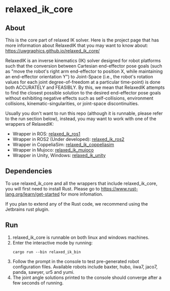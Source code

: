# relaxed_ik_core
## About
This is the core part of relaxed IK solver. Here is the project page that has more information about RelaxedIK that you may want to know about: https://uwgraphics.github.io/relaxed_ik_core/

RelaxedIK is an inverse kinematics (IK) solver designed for robot platforms such that the conversion between Cartesian end-effector pose goals (such as "move the robot's right arm end-effector to position X, while maintaining an end-effector orientation Y") to Joint-Space (i.e., the robot's rotation values for each joint degree-of-freedom at a particular time-point) is done both ACCURATELY and FEASIBLY.  By this, we mean that RelaxedIK attempts to find the closest possible solution to the desired end-effector pose goals without exhibiting negative effects such as self-collisions, environment collisions, kinematic-singularities, or joint-space discontinuities.

Usually you don't want to run this repo (although it is runnable, please refer to the run section below), instead, you may want to work with one of the wrappers of RelaxedIK:
+ Wrapper in ROS: [relaxed_ik_ros1](https://github.com/uwgraphics/relaxed_ik_ros1)
+ Wrapper in ROS2 (Under developed): [relaxed_ik_ros2](https://github.com/uwgraphics/relaxed_ik_ros2)
+ Wrapper in CoppeliaSim: [relaxed_ik_coppeliasim](https://github.com/uwgraphics/relaxed_ik_coppeliasim)
+ Wrapper in Mujoco: [relaxed_ik_mujoco](https://github.com/uwgraphics/relaxed_ik_mujoco)
+ Wrapper in Unity, Windows: [relaxed_ik_unity](https://github.com/uwgraphics/relaxed_ik_unity)

## Dependencies
To use relaxed_ik_core and all the wrappers that include relaxed_ik_core, you will first need to install Rust. Please go to https://www.rust-lang.org/learn/get-started for more infomation.

If you plan to extend any of the Rust code, we recommend using the Jetbrains rust plugin.

## Run
1. relaxed_ik_core is runnable on both linux and windows machines.
2. Enter the interactive mode by running: 
	```
	cargo run --bin relaxed_ik_bin
	```
3. Follow the prompt in the console to test pre-generated robot configuration files. Available robots include baxter, hubo, iiwa7, jaco7, panda, sawyer, ur5 and yumi.
4. The joint angle solutions printed to the console should converge after a few seconds of running.

<!-- ## Test
1. Run the regression tests by running:
	```
	cargo test --test regression_test -- --nocapture
	```
2. Hide output from test execution by removing `-- --nocapture` and simply running:
	```
	cargo test --test regression_test
	```
3. All available pre-computed robots will be tested automatically during the regression test
4. Test outputs will be generated at `relaxed_ik_core/tests/[robot_name]/output`, and they are compared with expected outputs at `relaxed_ik_core/tests/[robot_name]/expected`
5. Note that the expected outputs are retrieved from `/rosout` when running relaxed_ik with the same robot, configurations and inputs on ROS Melodic, Ubuntu 18.04. The tests may fail at a different operating system such as windows. -->
